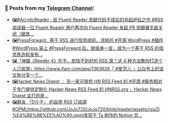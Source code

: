 ### 📰 Posts from my [Telegram Channel](https://t.me/s/aboutrss):
<!-- BLOG-POST-LIST:START -->
- [🖼#AcrylicReader :  给 Fluent Reader 贡献代码不成后的另起炉灶之作 #RSS阅读器一位 Fluent Reader 用户两次向 Fluent Reader 发起 PR 但都被无故关闭（据其...](https://t.me/aboutrss/805)
- [🖼PressForward : 基于 RSS 进行信息组织、流转的 #开源 WordPress #插件#WordPress 装上 #PressForward 后，就摇身一变，成为一个基于 RSS 的信息拣选和发布...](https://t.me/aboutrss/804)
- [🖼「神器《Reeder 4》在手，却找不到好的 RSS 源？这 4 种方法教你打造个人订阅源」https://www.ifanr.com/app/1363628「 #爱范儿 」公众号上的该文有分享一个...](https://t.me/aboutrss/803)
- [🖼Hacker News Digest ： 另一家可提供 HN RSS Feed 的 #开源 #服务相对于专门提供定制化 Hacker News RSS Feed 的 HNRSS.org ，Hacker News Digest 主打的是...](https://t.me/aboutrss/802)
- [🖼群友 「D介子」 的自用 RSS 订阅源 #OPMLhttps://github.com/JoJo720/JoJo720/blob/master/assets/rss/D%E4%BB%8B%E5%AD%90.opml发现于 Ta 制作的 Notion 页...](https://t.me/aboutrss/801)
<!-- BLOG-POST-LIST:END -->

<!--
**AboutRSS/AboutRSS** is a ✨ _special_ ✨ repository because its `README.md` (this file) appears on your GitHub profile.

Here are some ideas to get you started:

- 🔭 I’m currently working on ...
- 🌱 I’m currently learning ...
- 👯 I’m looking to collaborate on ...
- 🤔 I’m looking for help with ...
- 💬 Ask me about ...
- 📫 How to reach me: ...
- 😄 Pronouns: ...
- ⚡ Fun fact: ...
-->

